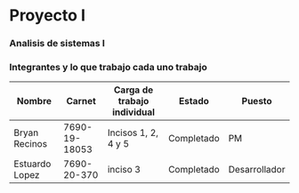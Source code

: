 # Proyecto I
### Analisis de sistemas I 

### Integrantes y lo que trabajo cada uno trabajo

| Nombre         | Carnet        | Carga de trabajo individual | Estado     | Puesto       |
| -------------- | ------------- | --------------------------- | ---------- | ------------ |
| Bryan Recinos  | 7690-19-18053 | Incisos 1, 2, 4 y 5         | Completado | PM           |
| Estuardo Lopez | 7690-20-370   | inciso 3|Completado| Desarrollador |
